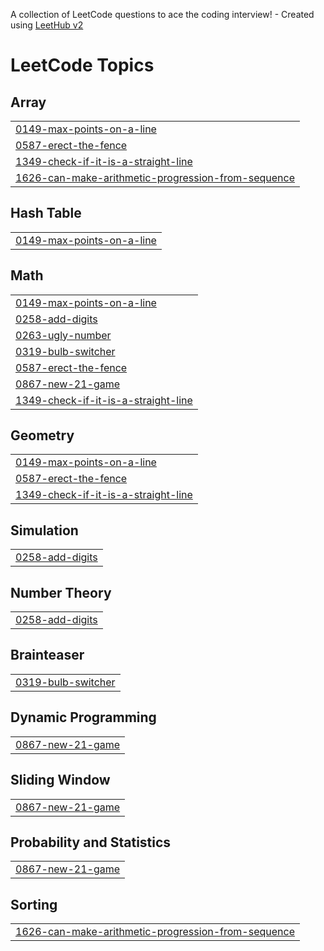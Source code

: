 A collection of LeetCode questions to ace the coding interview! - Created using [LeetHub v2](https://github.com/arunbhardwaj/LeetHub-2.0)
<!---LeetCode Topics Start-->
# LeetCode Topics
## Array
|  |
| ------- |
| [0149-max-points-on-a-line](https://github.com/vishalyadav5451/leetcode-solutions/tree/master/0149-max-points-on-a-line) |
| [0587-erect-the-fence](https://github.com/vishalyadav5451/leetcode-solutions/tree/master/0587-erect-the-fence) |
| [1349-check-if-it-is-a-straight-line](https://github.com/vishalyadav5451/leetcode-solutions/tree/master/1349-check-if-it-is-a-straight-line) |
| [1626-can-make-arithmetic-progression-from-sequence](https://github.com/vishalyadav5451/leetcode-solutions/tree/master/1626-can-make-arithmetic-progression-from-sequence) |
## Hash Table
|  |
| ------- |
| [0149-max-points-on-a-line](https://github.com/vishalyadav5451/leetcode-solutions/tree/master/0149-max-points-on-a-line) |
## Math
|  |
| ------- |
| [0149-max-points-on-a-line](https://github.com/vishalyadav5451/leetcode-solutions/tree/master/0149-max-points-on-a-line) |
| [0258-add-digits](https://github.com/vishalyadav5451/leetcode-solutions/tree/master/0258-add-digits) |
| [0263-ugly-number](https://github.com/vishalyadav5451/leetcode-solutions/tree/master/0263-ugly-number) |
| [0319-bulb-switcher](https://github.com/vishalyadav5451/leetcode-solutions/tree/master/0319-bulb-switcher) |
| [0587-erect-the-fence](https://github.com/vishalyadav5451/leetcode-solutions/tree/master/0587-erect-the-fence) |
| [0867-new-21-game](https://github.com/vishalyadav5451/leetcode-solutions/tree/master/0867-new-21-game) |
| [1349-check-if-it-is-a-straight-line](https://github.com/vishalyadav5451/leetcode-solutions/tree/master/1349-check-if-it-is-a-straight-line) |
## Geometry
|  |
| ------- |
| [0149-max-points-on-a-line](https://github.com/vishalyadav5451/leetcode-solutions/tree/master/0149-max-points-on-a-line) |
| [0587-erect-the-fence](https://github.com/vishalyadav5451/leetcode-solutions/tree/master/0587-erect-the-fence) |
| [1349-check-if-it-is-a-straight-line](https://github.com/vishalyadav5451/leetcode-solutions/tree/master/1349-check-if-it-is-a-straight-line) |
## Simulation
|  |
| ------- |
| [0258-add-digits](https://github.com/vishalyadav5451/leetcode-solutions/tree/master/0258-add-digits) |
## Number Theory
|  |
| ------- |
| [0258-add-digits](https://github.com/vishalyadav5451/leetcode-solutions/tree/master/0258-add-digits) |
## Brainteaser
|  |
| ------- |
| [0319-bulb-switcher](https://github.com/vishalyadav5451/leetcode-solutions/tree/master/0319-bulb-switcher) |
## Dynamic Programming
|  |
| ------- |
| [0867-new-21-game](https://github.com/vishalyadav5451/leetcode-solutions/tree/master/0867-new-21-game) |
## Sliding Window
|  |
| ------- |
| [0867-new-21-game](https://github.com/vishalyadav5451/leetcode-solutions/tree/master/0867-new-21-game) |
## Probability and Statistics
|  |
| ------- |
| [0867-new-21-game](https://github.com/vishalyadav5451/leetcode-solutions/tree/master/0867-new-21-game) |
## Sorting
|  |
| ------- |
| [1626-can-make-arithmetic-progression-from-sequence](https://github.com/vishalyadav5451/leetcode-solutions/tree/master/1626-can-make-arithmetic-progression-from-sequence) |
<!---LeetCode Topics End-->